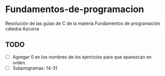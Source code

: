 # Fundamentos-de-programacion

Resolución de las guías de C de la materia Fundamentos de programación cátedra Azcurra

## TODO

- [ ] Agregar 0 en los nombres de los ejercicios para que aparezcan en orden.
- [ ] Subprogramas: 14-31
